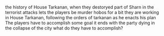 the history of House Tarkanan, when they destoryed part of Sharn in the terrorist attacks
lets the players be murder hobos for a bit
they are working in House Tarkanan, following the orders of tarkanan as he enacts his plan
The players have to accomplish some goal
it ends with the party dying in the collapse of the city
what do they have to accomplish?